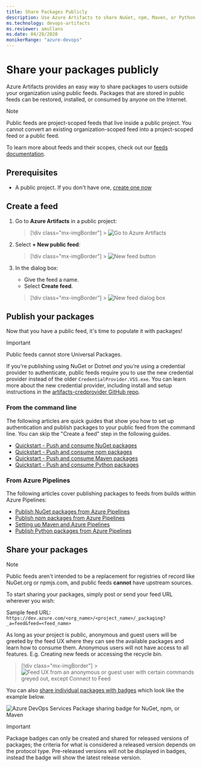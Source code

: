 ```yaml
---
title: Share Packages Publicly
description: Use Azure Artifacts to share NuGet, npm, Maven, or Python packages with anonymous users in with public feeds
ms.technology: devops-artifacts
ms.reviewer: amullans
ms.date: 04/28/2020
monikerRange: "azure-devops"
---
```


# Share your packages publicly

Azure Artifacts provides an easy way to share packages to users outside your organization using public feeds. Packages that are stored in public feeds can be restored, installed, or consumed by anyone on the Internet.

> [!NOTE]
> Public feeds are project-scoped feeds that live inside a public project. You cannot convert an existing organization-scoped feed into a project-scoped feed or a public feed.

To learn more about feeds and their scopes, check out our [feeds documentation](../concepts/feeds.md).

## Prerequisites

- A public project. If you don't have one, [create one now](../../organizations/public/create-public-project.md)

## Create a feed

1. Go to **Azure Artifacts** in a public project:

   > [!div class="mx-imgBorder"] > ![Go to Azure Artifacts](../media/goto-feed-hub-azure-devops-newnav.png)

1. Select **+ New public feed**:

   > [!div class="mx-imgBorder"] > ![New feed button](../media/new-public-feed-button-azure-devops-newnav.png)

1. In the dialog box:

   - Give the feed a name.
   - Select **Create feed**.

   > [!div class="mx-imgBorder"] > ![New feed dialog box](../media/new-public-feed-dialog-azure-devops-newnav.png)

## Publish your packages

Now that you have a public feed, it's time to populate it with packages!

> [!IMPORTANT]
> Public feeds cannot store Universal Packages.

If you're publishing using NuGet or Dotnet _and_ you're using a credential provider to authenticate, public feeds require you to use the new credential provider instead of the older `CredentialProvider.VSS.exe`. You can learn more about the new credential provider, including install and setup instructions in the [artifacts-credprovider GitHub repo](https://github.com/Microsoft/artifacts-credprovider).

### From the command line

The following articles are quick guides that show you how to set up authentication and publish packages to your public feed from the command line. You can skip the "Create a feed" step in the following guides.

- [Quickstart - Push and consume NuGet packages](../get-started-nuget.md)
- [Quickstart - Push and consume npm packages](../get-started-npm.md)
- [Quickstart - Push and consume Maven packages](../get-started-maven.md)
- [Quickstart - Push and consume Python packages](../quickstarts/python-packages.md)

### From Azure Pipelines

The following articles cover publishing packages to feeds from builds within Azure Pipelines:

- [Publish NuGet packages from Azure Pipelines](../../pipelines/artifacts/nuget.md)
- [Publish npm packages from Azure Pipelines](../../pipelines/artifacts/npm.md)
- [Setting up Maven and Azure Pipelines](../../pipelines/artifacts/maven.md)
- [Publish Python packages from Azure Pipelines](../../pipelines/artifacts/pypi.md)

## Share your packages

> [!NOTE]
> Public feeds aren't intended to be a replacement for registries of record like NuGet.org or npmjs.com, and public feeds **cannot** have upstream sources.

To start sharing your packages, simply post or send your feed URL wherever you wish:

Sample feed URL: `https://dev.azure.com/<org_name>/<project_name>/_packaging?_a=feed&feed=<feed_name>`

As long as your project is public, anonymous and guest users will be greeted by the feed UX where they can see the available packages and learn how to consume them. Anonymous users will not have access to all features. E.g. Creating new feeds or accessing the recycle bin.

> [!div class="mx-imgBorder"] > ![Feed UX from an anonymous or guest user with certain commands greyed out, except Connect to Feed](../media/anonymous-public-feeds.png)

You can also [share individual packages with badges](../package-badges.md) which look like the example below.

![Azure DevOps Services Package sharing badge for NuGet, npm, or Maven](../media/package-badge.png)

> [!IMPORTANT]
> Package badges can only be created and shared for released versions of packages; the criteria for what is considered a released version depends on the protocol type. Pre-released versions will not be displayed in badges, instead the badge will show the latest release version.
